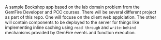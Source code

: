 A sample Bookshop app based on the lab domain problem from the GemFire Developer and PCC courses.
There will be several different project as part of this repo. One will focuse on the client web applciation. The other will contain components to be deployed to the server for things like implementing inline caching using `read through` and `write-behind` mechanisms provided by GemFire events and function execution.
